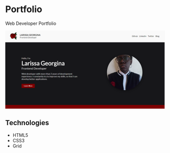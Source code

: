 # Portfolio
Web Developer Portfolio

![Larissa Georgina Portfolio](/assets/portfolio.png)

## Technologies
* HTML5
* CSS3
* Grid
